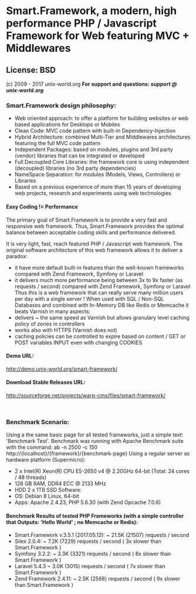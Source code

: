 # Smart.Framework, a modern, high performance PHP / Javascript Framework for Web featuring MVC + Middlewares
## License: BSD
(c) 2009 - 2017 unix-world.org
<b>For support and questions: <i>support @ unix-world.org</i></b>
<br>

### Smart.Framework design philosophy:
* Web oriented approach: to offer a platform for building websites or web based applications for Desktops or Mobiles
* Clean Code: MVC code pattern with built-in Dependency-Injection
* Hybrid Architecture: combined Multi-Tier and Middlewares architectures featuring the full MVC code pattern
* Independent Packages: based on modules, plugins and 3rd party (vendor) libraries that can be integrated or developed
* Full Decoupled Core Libraries: the framework core is using independent (decoupled) libraries (no 3rd party dependencies)
* NameSpace Separation: for modules (Models, Views, Controllers) or Libraries
* Based on a previous experience of more than 15 years of developing web projects, research and experiments using web technologies

#### Easy Coding != Performance
The primary goal of Smart.Framework is to provide a very fast and responsive web framework.
Thus, Smart.Framework provides the optimal balance between acceptable coding skills and performance delivered.

It is very light, fast, reach featured PHP / Javascript web framework.
The original software architecture of this web framework allows it to deliver a paradox:
* it have more default built-in features than the well-known frameworks compared with Zend Framework, Symfony or Laravel
* it delivers much more performance being between 3x to 9x faster (as requests / second) compared with Zend Framework, Symfony or Laravel
Thus this is a web framework that can really serve many million users per day with a single server !
When used with SQL / Non-SQL Databases and combined with In-Memory DB like Redis or Memcache it beats Varnish in many aspects:
* delivers ~ the same speed as Varnish but allows granulary level caching policy of zones in controllers
* works also with HTTPS (Varnish does not)
* caching policies can be controlled to expire based on content / GET or POST variables INPUT even with changing COOKIES

#### Demo URL:
<a href="http://demo.unix-world.org/smart-framework/">http://demo.unix-world.org/smart-framework/</a>

#### Download Stable Releases URL:
<a href="http://sourceforge.net/projects/warp-cms/files/smart-framework/" target="_blank">http://sourceforge.net/projects/warp-cms/files/smart-framework/</a>

<br>

### Benchmark Scenario:
Using a the same basic page for all tested frameworks, just a simple text: 'Benchmark Test'.
Benchmark was running with Apache Benchmark suite with the command:
ab -n 2500 -c 150 http://{localhost}/{framework}/{benchmark-page}
Using a regular server as hardware platform (Supermicro):
* 2 x Intel(R) Xeon(R) CPU E5-2650 v4 @ 2.20GHz 64-bit (Total: 24 cores / 48 threads)
* 128 GB RAM, DDR4 ECC @ 2133 MHz
* HDD 2 x 1TB SSD
Software:
* OS: Debian 8 Linux, 64-bit
* Apps: Apache 2.4.23, PHP 5.6.30 (with Zend Opcache 7.0.6)

#### Benchmark Results of tested PHP Frameworks (with a simple controller that Outputs: 'Hello World' ; no Memcache or Redis):
* Smart.Framework v.3.5.1 (2017.05.12): ~ 21.5K (21507) requests / second
* Silex 2.0.4: ~ 7.2K (7229) requests / second ( 3x slower than Smart.Framework )
* Symfony 3.2.2: ~ 3.3K (3321) requests / second ( 6x slower than Smart.Framework )
* Laravel 5.4.3 ~ 3.0K (3015) requests / second ( 7x slower than Smart.Framework )
* Zend Framework 2.4.11: ~ 2.5K (2568) requests / second ( 9x slower than Smart.Framework )
